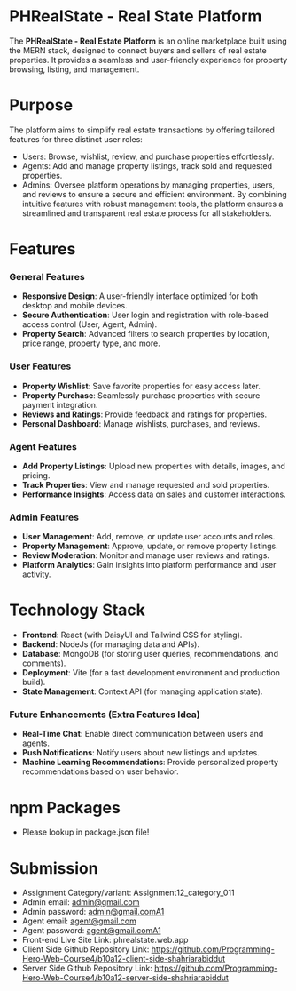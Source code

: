# PHRealState - Real State Platform
The **PHRealState - Real Estate Platform** is an online marketplace built using the MERN stack, designed to connect buyers and sellers of real estate properties. It provides a seamless and user-friendly experience for property browsing, listing, and management.

# Purpose
The platform aims to simplify real estate transactions by offering tailored features for three distinct user roles:
-   Users: Browse, wishlist, review, and purchase properties effortlessly.
-   Agents: Add and manage property listings, track sold and requested properties.
-   Admins: Oversee platform operations by managing properties, users, and reviews to ensure a secure and efficient environment.
By combining intuitive features with robust management tools, the platform ensures a streamlined and transparent real estate process for all stakeholders.
# Features

### General Features
- **Responsive Design**: A user-friendly interface optimized for both desktop and mobile devices.
- **Secure Authentication**: User login and registration with role-based access control (User, Agent, Admin).
- **Property Search**: Advanced filters to search properties by location, price range, property type, and more.

### User Features
- **Property Wishlist**: Save favorite properties for easy access later.
- **Property Purchase**: Seamlessly purchase properties with secure payment integration.
- **Reviews and Ratings**: Provide feedback and ratings for properties.
- **Personal Dashboard**: Manage wishlists, purchases, and reviews.

### Agent Features
- **Add Property Listings**: Upload new properties with details, images, and pricing.
- **Track Properties**: View and manage requested and sold properties.
- **Performance Insights**: Access data on sales and customer interactions.

### Admin Features
- **User Management**: Add, remove, or update user accounts and roles.
- **Property Management**: Approve, update, or remove property listings.
- **Review Moderation**: Monitor and manage user reviews and ratings.
- **Platform Analytics**: Gain insights into platform performance and user activity.


# Technology Stack

-   **Frontend**: React (with DaisyUI and Tailwind CSS for styling).
-   **Backend**: NodeJs (for managing data and APIs).
-   **Database**: MongoDB (for storing user queries, recommendations, and comments).
-   **Deployment**: Vite (for a fast development environment and production build).
-   **State Management**: Context API (for managing application state).

### Future Enhancements (Extra Features Idea)
- **Real-Time Chat**: Enable direct communication between users and agents.
- **Push Notifications**: Notify users about new listings and updates.
- **Machine Learning Recommendations**: Provide personalized property recommendations based on user behavior.


# npm Packages

-   Please lookup in package.json file!

# Submission

-   Assignment Category/variant: Assignment12_category_011
-   Admin email: admin@gmail.com
-   Admin password: admin@gmail.comA1
-   Agent email: agent@gmail.com
-   Agent password: agent@gmail.comA1
-   Front-end Live Site Link: phrealstate.web.app
-   Client Side Github Repository Link: https://github.com/Programming-Hero-Web-Course4/b10a12-client-side-shahriarabiddut
-   Server Side Github Repository Link: https://github.com/Programming-Hero-Web-Course4/b10a12-server-side-shahriarabiddut
